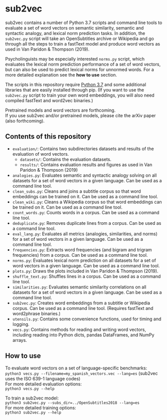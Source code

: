 # sub2vec
sub2vec contains a number of Python 3.7 scripts and command line tools to evaluate a set of word vectors on semantic similarity, semantic and syntactic analogy, and lexical norm prediction tasks. In addition, the `sub2vec.py` script will take an OpenSubtitles archive or Wikipedia and go through all the steps to train a fastText model and produce word vectors as used in Van Paridon & Thompson (2019).  

Psycholinguists may be especially interested `norms.py` script, which evaluates the lexical norm prediction performance of a set of word vectors, but can also be used to predict lexical norms for unnormed words. For a more detailed explanation see the __how to use__ section.  

The scripts in this repository require [Python 3.7](https://www.python.org/downloads/) and some additional libraries that are easily installed through pip. (If you want to use the `sub2vec.py` script to train your own word embeddings, you will also need compiled fastText and word2vec binaries.)  

Pretrained models and word vectors are forthcoming.  
If you use sub2vec and/or pretrained models, please cite the arXiv paper (also forthcoming).  

## Contents of this repository
- `evaluation/`: Contains two subdirectories datasets and results of the evaluation of word vectors.
  - `datasets/`: Contains the evaluation datasets.
  - `results/`: Contains evaluation results and figures as used in Van Paridon & Thompson (2019)
- `analogies.py`: Evaluates semantic and syntactic analogy solving on all datasets for a set of word vectors in a given language. Can be used as a command line tool.
- `clean_subs.py`: Cleans and joins a subtitle corpus so that word embeddings can be trained on it. Can be used as a command line tool.
- `clean_wiki.py`: Cleans a Wikipedia corpus so that word embeddings can be trained on it. Can be used as a command line tool.
- `count_words.py`: Counts words in a corpus. Can be used as a command line tool.
- `deduplicate.py`: Removes duplicate lines from a corpus. Can be used as a command line tool.
- `eval_lang.py`: Evaluates all metrics (analogies, similarities, and norms) for a set of word vectors in a given language. Can be used as a command line tool.
- `frequencies.py`: Extracts word frequencies (and bigram and trigram frequencies) from a corpus. Can be used as a command line tool.
- `norms.py`: Evaluates lexical norm prediction on all datasets for a set of word vectors in a given language. Can be used as a command line tool.
- `plots.py`: Draws the plots included in Van Paridon & Thompson (2019).
- `shuffle_text.py`: Shuffles lines in a corpus. Can be used as a command line tool.
- `similarities.py`: Evaluates semantic similarity correlations on all datasets for a set of word vectors in a given language. Can be used as a command line tool.
- `sub2vec.py`: Creates word embeddings from a subtitle or Wikipedia corpus. Can be used as a command line tool. (Requires fastText and word2phrase binaries.)
- `utensils.py`: Contains some convenience functions, used for timing and logging.
- `vecs.py`: Contains methods for reading and writing word vectors, including reading into Python dicts, pandas DataFrames, and NumPy arrays.

## How to use
To evaluate word vectors on a set of language-specific benchmarks:  
`python3 vecs.py --filename=my_spanish_vectors.vec --lang=es` (sub2vec uses the ISO 639-1 language codes)  
For more detailed evaluation options:  
`python3 vecs.py --help`

To train a sub2vec model:  
`python3 sub2vec.py --subs_dir=../OpenSubtitles2018 --lang=es`  
For more detailed training options:  
`python3 sub2vec.py --help`
